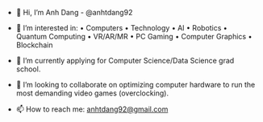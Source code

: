 - 👋 Hi, I’m Anh Dang - @anhtdang92

- 👀 I’m interested in: 
      • Computers
      • Technology
      • AI
      • Robotics
      • Quantum Computing
      • VR/AR/MR
      • PC Gaming
      • Computer Graphics
      • Blockchain
      
- 🌱 I’m currently applying for Computer Science/Data Science grad school.

- 💞️ I’m looking to collaborate on optimizing computer hardware to run the most demanding video games (overclocking).

- 📫 How to reach me: anhtdang92@gmail.com
